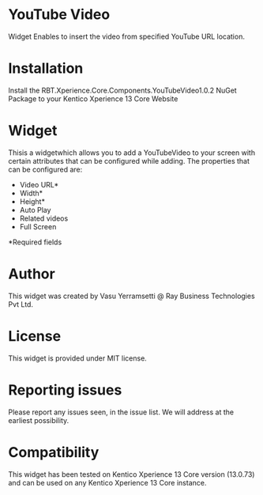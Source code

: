 # YouTube Video

Widget Enables to insert the video from specified YouTube URL location.

# Installation

Install the RBT.Xperience.Core.Components.YouTubeVideo1.0.2 NuGet Package to your Kentico Xperience 13 Core Website

# Widget

Thisis a widgetwhich allows you to add a YouTubeVideo to your screen with certain attributes that can be configured while adding. The properties that can be configured are:
- Video URL*
- Width*
- Height*
- Auto Play
- Related videos
- Full Screen

*Required fields


# Author

This widget was created by Vasu Yerramsetti @ Ray Business Technologies Pvt Ltd.
# License

This widget is provided under MIT license.

# Reporting issues

Please report any issues seen, in the issue list. We will address at the earliest possibility.

# Compatibility

This widget has been tested on Kentico Xperience 13 Core version (13.0.73) and can be used on any Kentico Xperience 13 Core instance.
